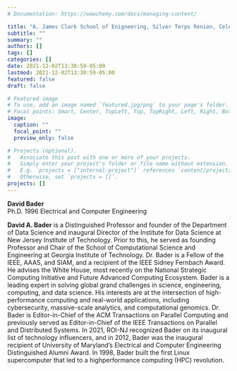 ```yaml
---
# Documentation: https://wowchemy.com/docs/managing-content/

title: "A. James Clark School of Enigneering, Silver Terps Renion, Celebrating the Classes of 1996 to 1981"
subtitle: ""
summary: ""
authors: []
tags: []
categories: []
date: 2021-12-02T13:30:59-05:00
lastmod: 2021-12-02T13:30:59-05:00
featured: false
draft: false

# Featured image
# To use, add an image named `featured.jpg/png` to your page's folder.
# Focal points: Smart, Center, TopLeft, Top, TopRight, Left, Right, BottomLeft, Bottom, BottomRight.
image:
  caption: ""
  focal_point: ""
  preview_only: false

# Projects (optional).
#   Associate this post with one or more of your projects.
#   Simply enter your project's folder or file name without extension.
#   E.g. `projects = ["internal-project"]` references `content/project/deep-learning/index.md`.
#   Otherwise, set `projects = []`.
projects: []
---
```


**David Bader**  
Ph.D. 1996 Electrical and Computer Engineering

**David A. Bader** is a Distinguished Professor and founder of the
Department of Data Science and inaugural Director of the Institute for
Data Science at New Jersey Institute of Technology. Prior to this, he
served as founding Professor and Chair of the School of Computational
Science and Engineering at Georgia Institute of Technology. Dr. Bader
is a Fellow of the IEEE, AAAS, and SIAM, and a recipient of the IEEE
Sidney Fernbach Award. He advises the White House, most recently on
the National Strategic Computing Initiative and Future Advanced
Computing Ecosystem.  Bader is a leading expert in solving global
grand challenges in science, engineering, computing, and data
science. His interests are at the intersection of high-performance
computing and real-world applications, including cybersecurity,
massive-scale analytics, and computational genomics. Dr. Bader is
Editor-in-Chief of the ACM Transactions on Parallel Computing and
previously served as Editor-in-Chief of the IEEE Transactions on
Parallel and Distributed Systems. In 2021, ROI-NJ recognized Bader on
its inaugural list of technology influencers, and in 2012, Bader was
the inaugural recipient of University of Maryland’s Electrical and
Computer Engineering Distinguished Alumni Award.  In 1998, Bader built
the first Linux supercomputer that led to a highperformance computing
(HPC) revolution.

